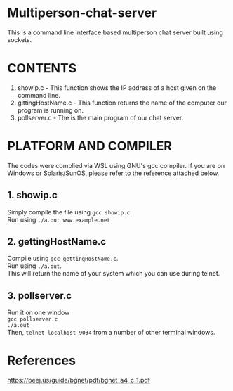 # Multiperson-chat-server
This is a command line interface based multiperson chat server built using sockets.
# CONTENTS
1. showip.c - This function shows the IP address of a host given on the command line.
2. gittingHostName.c - This function returns the name of the computer our program is running on.
3. pollserver.c - The is the main program of our chat server.
# PLATFORM AND COMPILER
The codes were complied via WSL using GNU's gcc compiler. If you are on Windows or Solaris/SunOS, please refer to the reference attached below.
## 1. showip.c
Simply compile the file using ```gcc showip.c```.<br/>
Run using ```./a.out www.example.net```
## 2. gettingHostName.c
Compile using ```gcc gettingHostName.c```.<br/>
Run using ```./a.out```.<br/>
This will return the name of your system which you can use during telnet.
## 3. pollserver.c
Run it on one window<br/>
```gcc pollserver.c```<br/>
```./a.out```<br/>
Then, ```telnet localhost 9034``` from a number of other terminal windows.<br/>
# References
<a>https://beej.us/guide/bgnet/pdf/bgnet_a4_c_1.pdf
